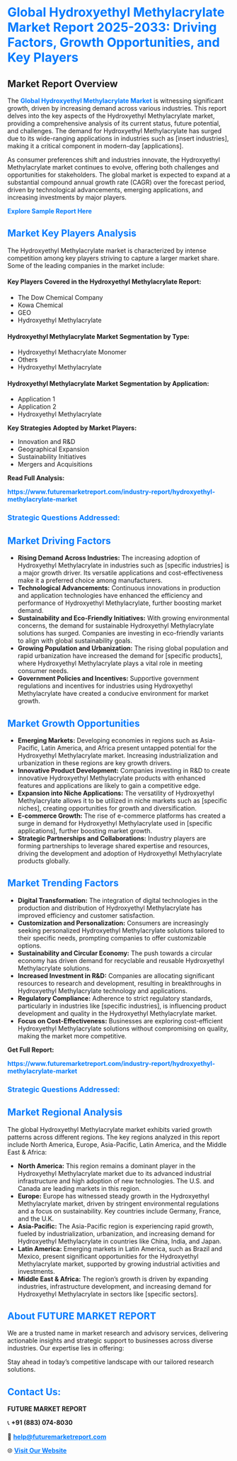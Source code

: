 <h1 style="color: #007BFF;">Global Hydroxyethyl Methylacrylate Market Report 2025-2033: Driving Factors, Growth Opportunities, and Key Players</h1>

<section id="overview">
<h2>Market Report Overview</h2>
<p>The <a href="https://www.futuremarketreport.com/industry-report/hydroxyethyl-methylacrylate-market" style="color: #007BFF; text-decoration: none;"><strong>Global Hydroxyethyl Methylacrylate Market</strong></a> is witnessing significant growth, driven by increasing demand across various industries. This report delves into the key aspects of the Hydroxyethyl Methylacrylate market, providing a comprehensive analysis of its current status, future potential, and challenges. The demand for Hydroxyethyl Methylacrylate has surged due to its wide-ranging applications in industries such as [insert industries], making it a critical component in modern-day [applications].</p>
<p>As consumer preferences shift and industries innovate, the Hydroxyethyl Methylacrylate market continues to evolve, offering both challenges and opportunities for stakeholders. The global market is expected to expand at a substantial compound annual growth rate (CAGR) over the forecast period, driven by technological advancements, emerging applications, and increasing investments by major players.</p>
</section>

<section id="overview">
<p><a href="https://www.futuremarketreport.com/request-sample/reportId=97389" style="color: #007BFF; text-decoration: none;"><strong>Explore Sample Report Here</strong></a></p>
</section>

<section id="key-players">
<h2 style="color: #007BFF;">Market Key Players Analysis</h2>
<p>The Hydroxyethyl Methylacrylate market is characterized by intense competition among key players striving to capture a larger market share. Some of the leading companies in the market include:</p>
<h4>Key Players Covered in the Hydroxyethyl Methylacrylate Report:</h4>
<ul><li>The Dow Chemical Company</li><li>Kowa Chemical</li><li>GEO</li><li>Hydroxyethyl Methylacrylate</li></ul>
<h4>Hydroxyethyl Methylacrylate Market Segmentation by Type:</h4>
<ul><li>Hydroxyethyl Methacrylate Monomer</li><li>Others</li><li>Hydroxyethyl Methylacrylate</li></ul>

<h4>Hydroxyethyl Methylacrylate Market Segmentation by Application:</h4>
<ul><li>Application 1</li><li>Application 2</li><li>Hydroxyethyl Methylacrylate</li></ul>
<p><strong>Key Strategies Adopted by Market Players:</strong></p>
<ul>
<li>Innovation and R&D</li>
<li>Geographical Expansion</li>
<li>Sustainability Initiatives</li>
<li>Mergers and Acquisitions</li>
</ul>
</section>

<section>
<p><strong>Read Full Analysis: </strong></p><a href="https://www.futuremarketreport.com/industry-report/hydroxyethyl-methylacrylate-market" style="color: #007BFF; text-decoration: none;"><strong>https://www.futuremarketreport.com/industry-report/hydroxyethyl-methylacrylate-market</strong></a>
<h3 style="color: #007BFF;">Strategic Questions Addressed:</h3>
</section>

<section id="driving-factors">
<h2 style="color: #007BFF;">Market Driving Factors</h2>
<ul>
<li><strong>Rising Demand Across Industries:</strong> The increasing adoption of Hydroxyethyl Methylacrylate in industries such as [specific industries] is a major growth driver. Its versatile applications and cost-effectiveness make it a preferred choice among manufacturers.</li>
<li><strong>Technological Advancements:</strong> Continuous innovations in production and application technologies have enhanced the efficiency and performance of Hydroxyethyl Methylacrylate, further boosting market demand.</li>
<li><strong>Sustainability and Eco-Friendly Initiatives:</strong> With growing environmental concerns, the demand for sustainable Hydroxyethyl Methylacrylate solutions has surged. Companies are investing in eco-friendly variants to align with global sustainability goals.</li>
<li><strong>Growing Population and Urbanization:</strong> The rising global population and rapid urbanization have increased the demand for [specific products], where Hydroxyethyl Methylacrylate plays a vital role in meeting consumer needs.</li>
<li><strong>Government Policies and Incentives:</strong> Supportive government regulations and incentives for industries using Hydroxyethyl Methylacrylate have created a conducive environment for market growth.</li>
</ul>
</section>

<section id="growth-opportunities">
<h2 style="color: #007BFF;">Market Growth Opportunities</h2>
<ul>
<li><strong>Emerging Markets:</strong> Developing economies in regions such as Asia-Pacific, Latin America, and Africa present untapped potential for the Hydroxyethyl Methylacrylate market. Increasing industrialization and urbanization in these regions are key growth drivers.</li>
<li><strong>Innovative Product Development:</strong> Companies investing in R&D to create innovative Hydroxyethyl Methylacrylate products with enhanced features and applications are likely to gain a competitive edge.</li>
<li><strong>Expansion into Niche Applications:</strong> The versatility of Hydroxyethyl Methylacrylate allows it to be utilized in niche markets such as [specific niches], creating opportunities for growth and diversification.</li>
<li><strong>E-commerce Growth:</strong> The rise of e-commerce platforms has created a surge in demand for Hydroxyethyl Methylacrylate used in [specific applications], further boosting market growth.</li>
<li><strong>Strategic Partnerships and Collaborations:</strong> Industry players are forming partnerships to leverage shared expertise and resources, driving the development and adoption of Hydroxyethyl Methylacrylate products globally.</li>
</ul>
</section>

<section id="trending-factors">
<h2 style="color: #007BFF;">Market Trending Factors</h2>
<ul>
<li><strong>Digital Transformation:</strong> The integration of digital technologies in the production and distribution of Hydroxyethyl Methylacrylate has improved efficiency and customer satisfaction.</li>
<li><strong>Customization and Personalization:</strong> Consumers are increasingly seeking personalized Hydroxyethyl Methylacrylate solutions tailored to their specific needs, prompting companies to offer customizable options.</li>
<li><strong>Sustainability and Circular Economy:</strong> The push towards a circular economy has driven demand for recyclable and reusable Hydroxyethyl Methylacrylate solutions.</li>
<li><strong>Increased Investment in R&D:</strong> Companies are allocating significant resources to research and development, resulting in breakthroughs in Hydroxyethyl Methylacrylate technology and applications.</li>
<li><strong>Regulatory Compliance:</strong> Adherence to strict regulatory standards, particularly in industries like [specific industries], is influencing product development and quality in the Hydroxyethyl Methylacrylate market.</li>
<li><strong>Focus on Cost-Effectiveness:</strong> Businesses are exploring cost-efficient Hydroxyethyl Methylacrylate solutions without compromising on quality, making the market more competitive.</li>
</ul>
</section>

<section>
<p><strong>Get Full Report: </strong></p><a href="https://www.futuremarketreport.com/industry-report/hydroxyethyl-methylacrylate-market" style="color: #007BFF; text-decoration: none;"><strong>https://www.futuremarketreport.com/industry-report/hydroxyethyl-methylacrylate-market</strong></a>
<h3 style="color: #007BFF;">Strategic Questions Addressed:</h3>
</section>


<section id="regional-analysis">
<h2 style="color: #007BFF;">Market Regional Analysis</h2>
<p>The global Hydroxyethyl Methylacrylate market exhibits varied growth patterns across different regions. The key regions analyzed in this report include North America, Europe, Asia-Pacific, Latin America, and the Middle East & Africa:</p>
<ul>
<li><strong>North America:</strong> This region remains a dominant player in the Hydroxyethyl Methylacrylate market due to its advanced industrial infrastructure and high adoption of new technologies. The U.S. and Canada are leading markets in this region.</li>
<li><strong>Europe:</strong> Europe has witnessed steady growth in the Hydroxyethyl Methylacrylate market, driven by stringent environmental regulations and a focus on sustainability. Key countries include Germany, France, and the U.K.</li>
<li><strong>Asia-Pacific:</strong> The Asia-Pacific region is experiencing rapid growth, fueled by industrialization, urbanization, and increasing demand for Hydroxyethyl Methylacrylate in countries like China, India, and Japan.</li>
<li><strong>Latin America:</strong> Emerging markets in Latin America, such as Brazil and Mexico, present significant opportunities for the Hydroxyethyl Methylacrylate market, supported by growing industrial activities and investments.</li>
<li><strong>Middle East & Africa:</strong> The region’s growth is driven by expanding industries, infrastructure development, and increasing demand for Hydroxyethyl Methylacrylate in sectors like [specific sectors].</li>
</ul>
</section>

<footer>
<h2 style="color: #007BFF;">About FUTURE MARKET REPORT</h2>
<p>We are a trusted name in market research and advisory services, delivering actionable insights and strategic support to businesses across diverse industries. Our expertise lies in offering:</p>

<p>Stay ahead in today’s competitive landscape with our tailored research solutions.</p>

<h2 style="color: #007BFF;">Contact Us:</h2>
<p><strong>FUTURE MARKET REPORT</strong></p>
<p>📞 <strong>+91 (883) 074-8030</strong></p>
<p>📧 <strong><a href="mailto:help@futuremarketreport.com" style="color: #007BFF;">help@futuremarketreport.com</a></strong></p>
<p>🌐 <strong><a href="https://www.futuremarketreport.com/" style="color: #007BFF;">Visit Our Website</a></strong></p>
</footer>